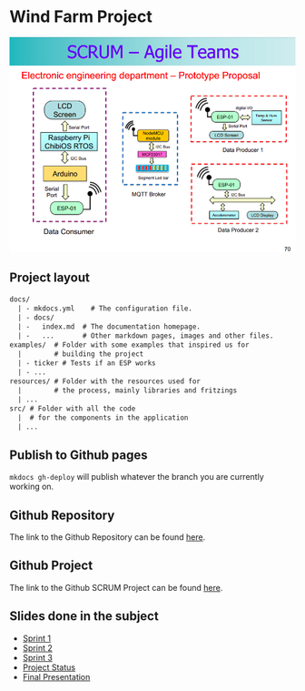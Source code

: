 # Wind Farm Project

![Diagram](img/prototype_proposal.png)

## Project layout
```
docs/
  | - mkdocs.yml    # The configuration file.
  | - docs/
  | -   index.md  # The documentation homepage.
  | -   ...       # Other markdown pages, images and other files.
examples/  # Folder with some examples that inspired us for
  |        # building the project
  | - ticker # Tests if an ESP works
  | - ...
resources/ # Folder with the resources used for 
  |        # the process, mainly libraries and fritzings
  | ...
src/ # Folder with all the code 
  |  # for the components in the application
  | ...
```

## Publish to Github pages
`mkdocs gh-deploy` will publish whatever the branch you are currently working on.

## Github Repository
The link to the Github Repository can be found [here](https://github.com/Oriolac/seu/).

## Github Project
The link to the Github SCRUM Project can be found [here](https://github.com/users/Oriolac/projects/1).

## Slides done in the subject

- [Sprint 1](https://docs.google.com/presentation/d/15G14suaCFX4XvX2A6YMgebiaef3y8DuZf9PoxsEkkZk/edit?usp=sharing)
- [Sprint 2](https://docs.google.com/presentation/d/1AQJoerh7DT9Wxh1N1sOndmkQTvIrPiEeq6F_IczKm0E/edit?usp=sharing)
- [Sprint 3](https://docs.google.com/presentation/d/1_hAJdyse-bvGyyvQKseHs7tA3uVKPcMMpttPS8yRY5Y/edit?usp=sharing)
- [Project Status](https://docs.google.com/presentation/d/1G-xTKVLNVrDCJe4sMIDWfF5-vzm7uo_bQU3AHQ219gA/edit?usp=sharing)
- [Final Presentation](https://docs.google.com/presentation/d/1bu9iBA_TxmYC0QDlKc_HDnVTmwzY0Lheo47ExVUBQWI/edit?usp=sharing)